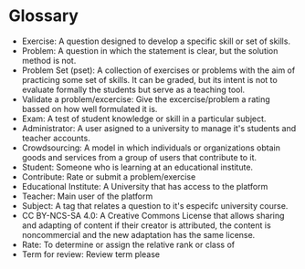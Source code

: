 # Glossary

- Exercise: A question designed to develop a specific skill or set of skills.
- Problem: A question in which the statement is clear, but the solution method is not.  
- Problem Set (pset): A collection of exercises or problems with the aim of practicing some set of skills. It can be graded, but its intent is not to evaluate formally the students but serve as a teaching tool.
- Validate a problem/excercise: Give the excercise/problem a rating bassed on how well formulated it is.
- Exam: A test of student knowledge or skill in a particular subject.
- Administrator: A user asigned to a university to manage it's students and teacher accounts.
- Crowdsourcing: A model in which individuals or organizations obtain goods and services from a group of users that contribute to it.
- Student: Someone who is learning at an educational institute.
- Contribute: Rate or submit a problem/exercise
- Educational Institute: A University that has access to the platform
- Teacher: Main user of the platform
- Subject: A tag that relates a question to it's especifc university course.
- CC BY-NCS-SA 4.0: A Creative Commons License that allows sharing and adapting of content if their creator is attributed, the content is noncommercial and the new adaptation has the same license.
- Rate: To determine or assign the relative rank or class of
- Term for review: Review term please
